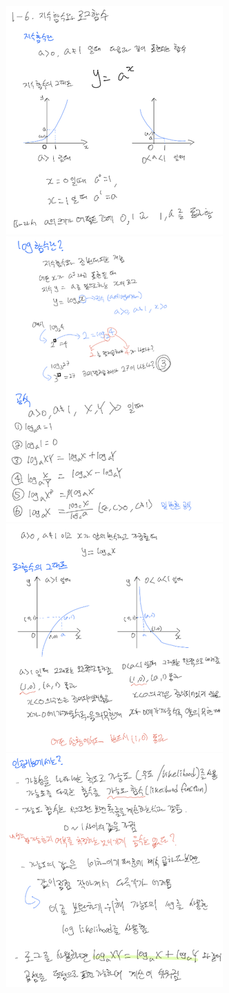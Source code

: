 <p align="center">
  <img width=700 alt="note" src="https://github.com/jasonheesanglee/theoretical_study/blob/main/Mathematics/1.%20Basic%20Mathematics/1-6.%20Exponential%20Function%20and%20Log%20Function/Note-1.png">
  <img width=700 alt="note" src="https://github.com/jasonheesanglee/theoretical_study/blob/main/Mathematics/1.%20Basic%20Mathematics/1-6.%20Exponential%20Function%20and%20Log%20Function/Note-2.png">
  <img width=700 alt="note" src="https://github.com/jasonheesanglee/theoretical_study/blob/main/Mathematics/1.%20Basic%20Mathematics/1-6.%20Exponential%20Function%20and%20Log%20Function/Note-3.png">
  <img width=700 alt="note" src="https://github.com/jasonheesanglee/theoretical_study/blob/main/Mathematics/1.%20Basic%20Mathematics/1-6.%20Exponential%20Function%20and%20Log%20Function/Note-4.png">
</p>
